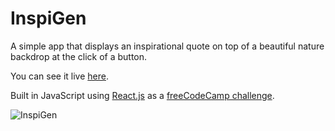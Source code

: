 # InspiGen

A simple app that displays an inspirational quote on top of a beautiful nature backdrop at the click of a button.

You can see it live [here](https://legendary-khapse-e52882.netlify.app/).

Built in JavaScript using [React.js](https://reactjs.org/) as a [freeCodeCamp challenge](https://www.freecodecamp.org/learn/front-end-development-libraries/front-end-development-libraries-projects/build-a-random-quote-machine).

![InspiGen](https://user-images.githubusercontent.com/73052877/170731564-002d5cc9-4e9f-4a2f-8111-a872b0a56fea.jpg)
